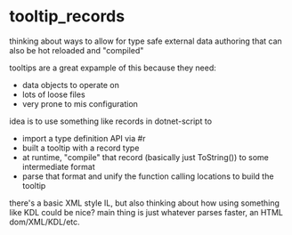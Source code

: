 # tooltip_records

thinking about ways to allow for type safe external data authoring that can also be hot reloaded and "compiled"

tooltips are a great expample of this because they need:
* data objects to operate on
* lots of loose files
* very prone to mis configuration

idea is to use something like records in dotnet-script to
* import a type definition API via #r
* built a tooltip with a record type
* at runtime, "compile" that record (basically just ToString()) to some intermediate format
* parse that format and unify the function calling locations to build the tooltip

there's a basic XML style IL, but also thinking about how using something like KDL could be nice?
main thing is just whatever parses faster, an HTML dom/XML/KDL/etc.